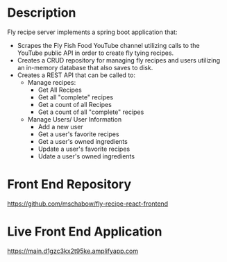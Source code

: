 # Description

Fly recipe server implements a spring boot application that:
  * Scrapes the Fly Fish Food YouTube channel utilizing calls to the YouTube public API in order to create fly tying recipes.  
  * Creates a CRUD repository for managing fly recipes and users utilizing an in-memory database that also saves to disk.
  * Creates a REST API that can be called to:
    * Manage recipes:
      * Get All Recipes
      * Get all "complete" recipes
      * Get a count of all Recipes
      * Get a count of all "complete" recipes
    * Manage Users/ User Information
      * Add a new user
      * Get a user's favorite recipes
      * Get a user's owned ingredients
      * Update a user's favorite recipes
      * Udate a user's owned ingredients
# Front End Repository
https://github.com/mschabow/fly-recipe-react-frontend

# Live Front End Application
https://main.d1gzc3kx2t95ke.amplifyapp.com
